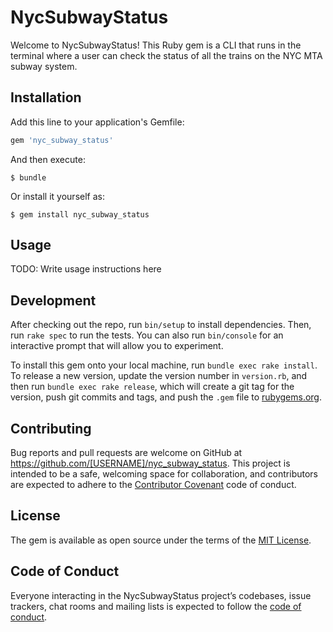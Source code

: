 # NycSubwayStatus

Welcome to NycSubwayStatus! This Ruby gem is a CLI that runs in the terminal where a user can check the status of all the trains on the NYC MTA subway system. 

## Installation

Add this line to your application's Gemfile:

```ruby
gem 'nyc_subway_status'
```

And then execute:

    $ bundle

Or install it yourself as:

    $ gem install nyc_subway_status

## Usage

TODO: Write usage instructions here

## Development

After checking out the repo, run `bin/setup` to install dependencies. Then, run `rake spec` to run the tests. You can also run `bin/console` for an interactive prompt that will allow you to experiment.

To install this gem onto your local machine, run `bundle exec rake install`. To release a new version, update the version number in `version.rb`, and then run `bundle exec rake release`, which will create a git tag for the version, push git commits and tags, and push the `.gem` file to [rubygems.org](https://rubygems.org).

## Contributing

Bug reports and pull requests are welcome on GitHub at https://github.com/[USERNAME]/nyc_subway_status. This project is intended to be a safe, welcoming space for collaboration, and contributors are expected to adhere to the [Contributor Covenant](http://contributor-covenant.org) code of conduct.

## License

The gem is available as open source under the terms of the [MIT License](http://opensource.org/licenses/MIT).

## Code of Conduct

Everyone interacting in the NycSubwayStatus project’s codebases, issue trackers, chat rooms and mailing lists is expected to follow the [code of conduct](https://github.com/[USERNAME]/nyc_subway_status/blob/master/CODE_OF_CONDUCT.md).
